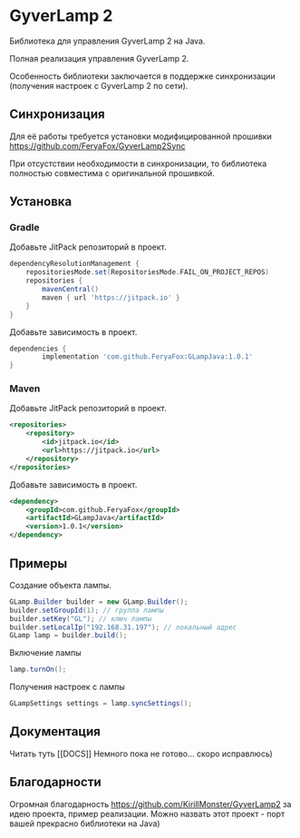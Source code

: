 # GyverLamp 2 
Библиотека для управления GyverLamp 2 на Java. 

Полная реализация управления GyverLamp 2.

Особенность библиотеки заключается в поддержке синхронизации (получения настроек с GyverLamp 2 по сети).

## Синхронизация

Для её работы требуется установки модифицированной прошивки https://github.com/FeryaFox/GyverLamp2Sync

При отсустствии необходимости в синхронизации, то библиотека полностью совместима с оригинальной прошивкой. 

## Установка 

### Gradle

Добавьте JitPack репозиторий в проект.

```gradle
dependencyResolutionManagement {
    repositoriesMode.set(RepositoriesMode.FAIL_ON_PROJECT_REPOS)
    repositories {
        mavenCentral()
        maven { url 'https://jitpack.io' }
    }
}
```

Добавьте зависимость в проект.

```gradle
dependencies {
        implementation 'com.github.FeryaFox:GLampJava:1.0.1'
}
```

### Maven

Добавьте JitPack репозиторий в проект.

```xml
<repositories>
    <repository>
        <id>jitpack.io</id>
        <url>https://jitpack.io</url>
    </repository>
</repositories>
```

Добавьте зависимость в проект.

```xml
<dependency>
    <groupId>com.github.FeryaFox</groupId>
    <artifactId>GLampJava</artifactId>
    <version>1.0.1</version>
</dependency>
```

## Примеры

Создание объекта лампы.

```java
GLamp.Builder builder = new GLamp.Builder();
builder.setGroupId(1); // группа лампы
builder.setKey("GL"); // ключ лампы
builder.setLocalIp("192.168.31.197"); // локальный адрес
GLamp lamp = builder.build();
```

Включение лампы

```java
lamp.turnOn();
```

Получения настроек с лампы

```java
GLampSettings settings = lamp.syncSettings();
```

## Документация

Читать туть [[DOCS]]
Немного пока не готово... скоро исправлюсь)

## Благодарности

Огромная благодарность https://github.com/KirillMonster/GyverLamp2 за идею проекта, пример реализации. Можно назвать этот проект - порт вашей прекрасно библиотеки на Java)
